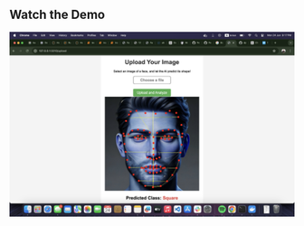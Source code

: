 ## Watch the Demo

[![Watch the video](https://github.com/djellab-ahmed/FaceShapeClassifier/blob/main/demo.png)](https://player.vimeo.com/video/967144229)




